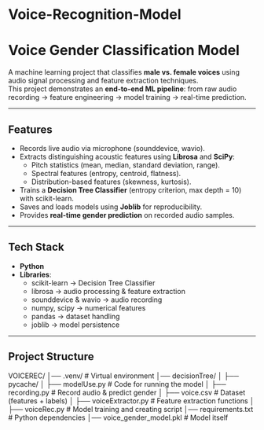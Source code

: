 # Voice-Recognition-Model

#  Voice Gender Classification Model

A machine learning project that classifies **male vs. female voices** using audio signal processing and feature extraction techniques.  
This project demonstrates an **end-to-end ML pipeline**: from raw audio recording → feature engineering → model training → real-time prediction.

---

## Features
- Records live audio via microphone (sounddevice, wavio).
- Extracts distinguishing acoustic features using **Librosa** and **SciPy**:
  - Pitch statistics (mean, median, standard deviation, range).
  - Spectral features (entropy, centroid, flatness).
  - Distribution-based features (skewness, kurtosis).
- Trains a **Decision Tree Classifier** (entropy criterion, max depth = 10) with scikit-learn.
- Saves and loads models using **Joblib** for reproducibility.
- Provides **real-time gender prediction** on recorded audio samples.

---

## Tech Stack
- **Python**  
- **Libraries**:  
  - scikit-learn → Decision Tree Classifier  
  - librosa → audio processing & feature extraction  
  - sounddevice & wavio → audio recording  
  - numpy, scipy → numerical features  
  - pandas → dataset handling  
  - joblib → model persistence  

---

## Project Structure
VOICEREC/
│── .venv/ # Virtual environment
│── decisionTree/
│ ├── pycache/
│ ├── modelUse.py # Code for running the model
│ ├── recording.py # Record audio & predict gender
│ ├── voice.csv # Dataset (features + labels)
│ ├── voiceExtractor.py # Feature extraction functions
│ ├── voiceRec.py # Model training and creating script
│── requirements.txt # Python dependencies
│── voice_gender_model.pkl # Model itself
